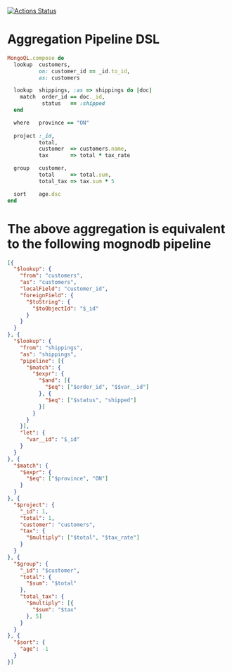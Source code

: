 [![Actions Status](https://github.com/dingxizheng/mongo_ql/workflows/Ruby/badge.svg)](https://github.com/dingxizheng/mongo_ql/actions)

# Aggregation Pipeline DSL
```ruby
MongoQL.compose do
  lookup  customers,
          on: customer_id == _id.to_id, 
          as: customers

  lookup  shippings, :as => shippings do |doc|
    match  order_id == doc._id, 
           status   == :shipped
  end

  where   province == "ON"
  
  project :_id, 
          total, 
          customer  => customers.name,
          tax       => total * tax_rate

  group   customer, 
          total     => total.sum,
          total_tax => tax.sum * 5

  sort    age.dsc
end
```

# The above aggregation is equivalent to the following mognodb pipeline
```json
[{
  "$lookup": {
    "from": "customers",
    "as": "customers",
    "localField": "customer_id",
    "foreignField": {
      "$toString": {
        "$toObjectId": "$_id"
      }
    }
  }
}, {
  "$lookup": {
    "from": "shippings",
    "as": "shippings",
    "pipeline": [{
      "$match": {
        "$expr": {
          "$and": [{
            "$eq": ["$order_id", "$$var__id"]
          }, {
            "$eq": ["$status", "shipped"]
          }]
        }
      }
    }],
    "let": {
      "var__id": "$_id"
    }
  }
}, {
  "$match": {
    "$expr": {
      "$eq": ["$province", "ON"]
    }
  }
}, {
  "$project": {
    "_id": 1,
    "total": 1,
    "customer": "customers",
    "tax": {
      "$multiply": ["$total", "$tax_rate"]
    }
  }
}, {
  "$group": {
    "_id": "$customer",
    "total": {
      "$sum": "$total"
    },
    "total_tax": {
      "$multiply": [{
        "$sum": "$tax"
      }, 5]
    }
  }
}, {
  "$sort": {
    "age": -1
  }
}]
```